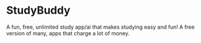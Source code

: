 # StudyBuddy
A fun, free, unlimited study app/ai that makes studying easy and fun! A free version of many, apps that charge a lot of money.
